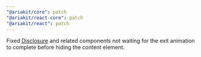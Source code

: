 ```yaml
---
"@ariakit/core": patch
"@ariakit/react-core": patch
"@ariakit/react": patch
---
```


Fixed [Disclosure](https://ariakit.org/components/disclosure) and related components not waiting for the exit animation to complete before hiding the content element.
